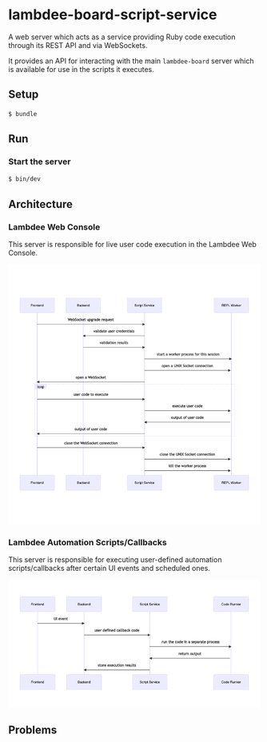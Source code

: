 <script src="https://cdn.jsdelivr.net/npm/mermaid/dist/mermaid.min.js"></script>
<script>
  mermaid.initialize({startOnLoad:true});
</script>

# lambdee-board-script-service

A web server which acts as a service providing Ruby code execution through its REST API
and via WebSockets.

It provides an API for interacting with the main `lambdee-board` server
which is available for use in the scripts it executes.

## Setup

```sh
$ bundle
```

## Run

### Start the server

```sh
$ bin/dev
```

## Architecture

### Lambdee Web Console

This server is responsible for live user code execution
in the Lambdee Web Console.

<!-- <div class='mermaid'>
sequenceDiagram
    participant Frontend
    participant Backend
    participant Script Service
    participant REPL Worker
    Frontend->>Script Service: WebSocket upgrade request
    Script Service->>Backend: validate user credentials
    Backend->>Script Service: validation results
    Script Service->>+REPL Worker: start a worker process for this session
    Script Service->>REPL Worker: open a UNIX Socket connection
    Script Service->>Frontend: open a WebSocket
    loop
        Frontend->>Script Service: user code to execute
        Script Service->>REPL Worker: execute user code
        REPL Worker->>Script Service: output of user code
        Script Service->>Frontend: output of user code
    end
    Frontend->>Script Service: close the WebSocket connection
    Script Service->>REPL Worker: close the UNIX Socket connection
    Script Service->>REPL Worker: kill the worker process
</div> -->

![Web Console Sequence Diagram](./assets/readme/web_console_sequence_diagram.png)

### Lambdee Automation Scripts/Callbacks

This server is responsible for executing user-defined
automation scripts/callbacks after certain UI events and scheduled ones.

<!-- <div class='mermaid'>
sequenceDiagram
    participant Frontend
    participant Backend
    participant Script Service
    participant Code Runner
    Frontend->>Backend: UI event
    Backend->>Script Service: user defined callback code
    Script Service->>+Code Runner: run the code in a separate process
    Code Runner->>Script Service: return output
    Script Service->>Backend: store execution results
</div> -->

![Code Runner Sequence Diagram](./assets/readme/code_runner_sequence_diagram.png)

## Problems
